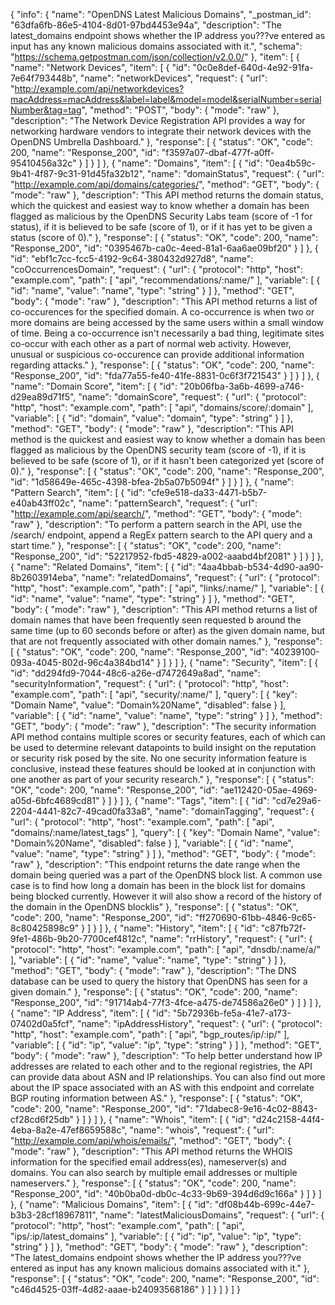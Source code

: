 {
  "info": {
    "name": "OpenDNS Latest Malicious Domains",
    "_postman_id": "63dfa6fb-86e5-4104-8d01-97bd4453e94a",
    "description": "The latest_domains endpoint shows whether the IP address you???ve entered as input has any known malicious domains associated with it.",
    "schema": "https://schema.getpostman.com/json/collection/v2.0.0/"
  },
  "item": [
    {
      "name": "Network Devices",
      "item": [
        {
          "id": "0c0e8def-640d-4e92-91fa-7e64f793448b",
          "name": "networkDevices",
          "request": {
            "url": "http://example.com/api/networkdevices?macAddress=macAddress&label=label&model=model&serialNumber=serialNumber&tag=tag",
            "method": "POST",
            "body": {
              "mode": "raw"
            },
            "description": "The Network Device Registration API provides a way for networking hardware vendors to integrate their network devices with the OpenDNS Umbrella Dashboard."
          },
          "response": [
            {
              "status": "OK",
              "code": 200,
              "name": "Response_200",
              "id": "f3597a07-dbaf-477f-a0ff-95410456a32c"
            }
          ]
        }
      ]
    },
    {
      "name": "Domains",
      "item": [
        {
          "id": "0ea4b59c-9b41-4f87-9c31-91d45fa32b12",
          "name": "domainStatus",
          "request": {
            "url": "http://example.com/api/domains/categories/",
            "method": "GET",
            "body": {
              "mode": "raw"
            },
            "description": "This API method returns the domain status, which the quickest and easiest way to know whether a domain has been flagged as malicious by the OpenDNS Security Labs team (score of -1 for status), if it is believed to be safe (score of 1), or if it has yet to be given a status (score of 0)."
          },
          "response": [
            {
              "status": "OK",
              "code": 200,
              "name": "Response_200",
              "id": "0395467b-ca0c-4eed-81a1-6aa6ae09bf20"
            }
          ]
        },
        {
          "id": "ebf1c7cc-fcc5-4192-9c64-380432d927d8",
          "name": "coOccurrencesDomain",
          "request": {
            "url": {
              "protocol": "http",
              "host": "example.com",
              "path": [
                "api",
                "recommendations/:name/"
              ],
              "variable": [
                {
                  "id": "name",
                  "value": "name",
                  "type": "string"
                }
              ]
            },
            "method": "GET",
            "body": {
              "mode": "raw"
            },
            "description": "This API method returns a list of co-occurences for the specified domain. A co-occurrence is when two or more domains are being accessed by the same users within a small window of time. Being a co-occurrence isn't necessarily a bad thing, legitimate sites co-occur with each other as a part of normal web activity. However, unusual or suspicious co-occurence can provide additional information regarding attacks."
          },
          "response": [
            {
              "status": "OK",
              "code": 200,
              "name": "Response_200",
              "id": "fda77a55-fe40-41fe-8831-0c6f3f721543"
            }
          ]
        }
      ]
    },
    {
      "name": "Domain Score",
      "item": [
        {
          "id": "20b06fba-3a6b-4699-a746-d29ea89d71f5",
          "name": "domainScore",
          "request": {
            "url": {
              "protocol": "http",
              "host": "example.com",
              "path": [
                "api",
                "domains/score/:domain"
              ],
              "variable": [
                {
                  "id": "domain",
                  "value": "domain",
                  "type": "string"
                }
              ]
            },
            "method": "GET",
            "body": {
              "mode": "raw"
            },
            "description": "This API method is the quickest and easiest way to know whether a domain has been flagged as malicious by the OpenDNS security team (score of -1), if it is believed to be safe (score of 1), or if it hasn't been categorized yet (score of 0)."
          },
          "response": [
            {
              "status": "OK",
              "code": 200,
              "name": "Response_200",
              "id": "1d58649e-465c-4398-bfea-2b5a07b5094f"
            }
          ]
        }
      ]
    },
    {
      "name": "Pattern Search",
      "item": [
        {
          "id": "cfe9e518-da33-4471-b5b7-e40ab43ff02c",
          "name": "patternSearch",
          "request": {
            "url": "http://example.com/api/search/",
            "method": "GET",
            "body": {
              "mode": "raw"
            },
            "description": "To perform a pattern search in the API, use the /search/ endpoint, append a RegEx pattern search to the API query and a start time."
          },
          "response": [
            {
              "status": "OK",
              "code": 200,
              "name": "Response_200",
              "id": "52217952-fbd5-4829-a002-aaabd4bf2081"
            }
          ]
        }
      ]
    },
    {
      "name": "Related Domains",
      "item": [
        {
          "id": "4aa4bbab-b534-4d90-aa90-8b2603914eba",
          "name": "relatedDomains",
          "request": {
            "url": {
              "protocol": "http",
              "host": "example.com",
              "path": [
                "api",
                "links/:name/"
              ],
              "variable": [
                {
                  "id": "name",
                  "value": "name",
                  "type": "string"
                }
              ]
            },
            "method": "GET",
            "body": {
              "mode": "raw"
            },
            "description": "This API method returns a list of domain names that have been frequently seen requested b around the same time (up to 60 seconds before or after) as the given domain name, but that are not frequently associated with other domain names."
          },
          "response": [
            {
              "status": "OK",
              "code": 200,
              "name": "Response_200",
              "id": "40239100-093a-4045-802d-96c4a384bd14"
            }
          ]
        }
      ]
    },
    {
      "name": "Security",
      "item": [
        {
          "id": "dd294fd9-7044-48c6-a26e-d7472649a8ad",
          "name": "securityInformation",
          "request": {
            "url": {
              "protocol": "http",
              "host": "example.com",
              "path": [
                "api",
                "security/:name/"
              ],
              "query": [
                {
                  "key": "Domain Name",
                  "value": "Domain%20Name",
                  "disabled": false
                }
              ],
              "variable": [
                {
                  "id": "name",
                  "value": "name",
                  "type": "string"
                }
              ]
            },
            "method": "GET",
            "body": {
              "mode": "raw"
            },
            "description": "The security information API method contains multiple scores or security features, each of which can be used to determine relevant datapoints to build insight on the reputation or security risk posed by the site. No one security information feature is conclusive, instead these features should be looked at in conjunction with one another as part of your security research."
          },
          "response": [
            {
              "status": "OK",
              "code": 200,
              "name": "Response_200",
              "id": "ae112420-05ae-4969-a05d-6bfc4689cd81"
            }
          ]
        }
      ]
    },
    {
      "name": "Tags",
      "item": [
        {
          "id": "cd7e29a6-2204-4441-82c7-49cad0fa33a8",
          "name": "domainTagging",
          "request": {
            "url": {
              "protocol": "http",
              "host": "example.com",
              "path": [
                "api",
                "domains/:name/latest_tags"
              ],
              "query": [
                {
                  "key": "Domain Name",
                  "value": "Domain%20Name",
                  "disabled": false
                }
              ],
              "variable": [
                {
                  "id": "name",
                  "value": "name",
                  "type": "string"
                }
              ]
            },
            "method": "GET",
            "body": {
              "mode": "raw"
            },
            "description": "This endpoint returns the date range when the domain being queried was a part of the OpenDNS block list. A common use case is to find how long a domain has been in the block list for domains being blocked currently. However it will also show a record of the history of the domain in the OpenDNS blocklis"
          },
          "response": [
            {
              "status": "OK",
              "code": 200,
              "name": "Response_200",
              "id": "ff270690-61bb-4846-9c65-8c80425898c9"
            }
          ]
        }
      ]
    },
    {
      "name": "History",
      "item": [
        {
          "id": "c87fb72f-9fe1-486b-9b20-7700cef4812c",
          "name": "rrHistory",
          "request": {
            "url": {
              "protocol": "http",
              "host": "example.com",
              "path": [
                "api",
                "dnsdb/:name/a/"
              ],
              "variable": [
                {
                  "id": "name",
                  "value": "name",
                  "type": "string"
                }
              ]
            },
            "method": "GET",
            "body": {
              "mode": "raw"
            },
            "description": "The DNS database can be used to query the history that OpenDNS has seen for a given domain."
          },
          "response": [
            {
              "status": "OK",
              "code": 200,
              "name": "Response_200",
              "id": "91714ab4-77f3-4fce-a475-de74586a26e0"
            }
          ]
        }
      ]
    },
    {
      "name": "IP Address",
      "item": [
        {
          "id": "5b72936b-fe5a-41e7-a173-07402d0a5fcf",
          "name": "ipAddressHistory",
          "request": {
            "url": {
              "protocol": "http",
              "host": "example.com",
              "path": [
                "api",
                "bgp_routes/ip/:ip/"
              ],
              "variable": [
                {
                  "id": "ip",
                  "value": "ip",
                  "type": "string"
                }
              ]
            },
            "method": "GET",
            "body": {
              "mode": "raw"
            },
            "description": "To help better understand how IP addresses are related to each other and to the regional registries, the API can provide data about ASN and IP relationships. You can also find out more about the IP space associated with an AS with this endpoint and correlate BGP routing information between AS."
          },
          "response": [
            {
              "status": "OK",
              "code": 200,
              "name": "Response_200",
              "id": "71dabec8-9e16-4c02-8843-cf28cd6f25db"
            }
          ]
        }
      ]
    },
    {
      "name": "Whois",
      "item": [
        {
          "id": "d24c2158-44f4-4eba-8a2e-47ef8659588c",
          "name": "whois",
          "request": {
            "url": "http://example.com/api/whois/emails/",
            "method": "GET",
            "body": {
              "mode": "raw"
            },
            "description": "This API method returns the WHOIS information for the specified email address(es), nameserver(s) and domains. You can also search by multiple email addresses or multiple nameservers."
          },
          "response": [
            {
              "status": "OK",
              "code": 200,
              "name": "Response_200",
              "id": "40b0ba0d-db0c-4c33-9b69-394d6d9c166a"
            }
          ]
        }
      ]
    },
    {
      "name": "Malicious Domains",
      "item": [
        {
          "id": "df08b44b-699c-44e7-b3b3-28cf18967811",
          "name": "latestMaliciousDomains",
          "request": {
            "url": {
              "protocol": "http",
              "host": "example.com",
              "path": [
                "api",
                "ips/:ip/latest_domains"
              ],
              "variable": [
                {
                  "id": "ip",
                  "value": "ip",
                  "type": "string"
                }
              ]
            },
            "method": "GET",
            "body": {
              "mode": "raw"
            },
            "description": "The latest_domains endpoint shows whether the IP address you???ve entered as input has any known malicious domains associated with it."
          },
          "response": [
            {
              "status": "OK",
              "code": 200,
              "name": "Response_200",
              "id": "c46d4525-03ff-4d82-aaae-b24093568186"
            }
          ]
        }
      ]
    }
  ]
}